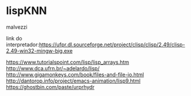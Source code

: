 # lispKNN
malvezzi

link do interpretador:https://ufpr.dl.sourceforge.net/project/clisp/clisp/2.49/clisp-2.49-win32-mingw-big.exe


https://www.tutorialspoint.com/lisp/lisp_arrays.htm
http://www.dca.ufrn.br/~adelardo/lisp/
http://www.gigamonkeys.com/book/files-and-file-io.html
http://dantorop.info/project/emacs-animation/lisp9.html
https://ghostbin.com/paste/urprhydr
